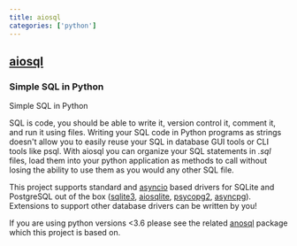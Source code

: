 ```yaml
---
title: aiosql
categories: ['python']
---
```

## [aiosql](https://github.com/nackjicholson/aiosql)

### Simple SQL in Python


Simple SQL in Python

SQL is code, you should be able to write it, version control it, comment it, and run it using files. Writing your SQL code in Python programs as strings doesn't allow you to easily reuse your SQL in database GUI tools or CLI tools like psql. With aiosql you can organize your SQL statements in _.sql_ files, load them into your python application as methods to call without losing the ability to use them as you would any other SQL file.

This project supports standard and [asyncio](https://docs.python.org/3/library/asyncio.html) based drivers for SQLite and PostgreSQL out of the box ([sqlite3](https://docs.python.org/3/library/sqlite3.html), [aiosqlite](https://aiosqlite.omnilib.dev/en/latest/?badge=latest), [psycopg2](https://www.psycopg.org/docs/), [asyncpg](https://magicstack.github.io/asyncpg/current/)). Extensions to support other database drivers can be written by you!

If you are using python versions <3.6 please see the related [anosql](https://github.com/honza/anosql) package which this project is based on.
